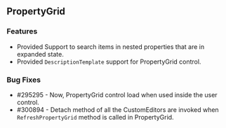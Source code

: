 ## PropertyGrid

### Features

* Provided Support to search items in nested properties that are in expanded state.
* Provided `DescriptionTemplate` support for PropertyGrid control.

### Bug Fixes

* \#295295 - Now, PropertyGrid control load when used inside the user control.
* \#300894 - Detach method of all the CustomEditors are invoked when `RefreshPropertyGrid` method is called in PropertyGrid.